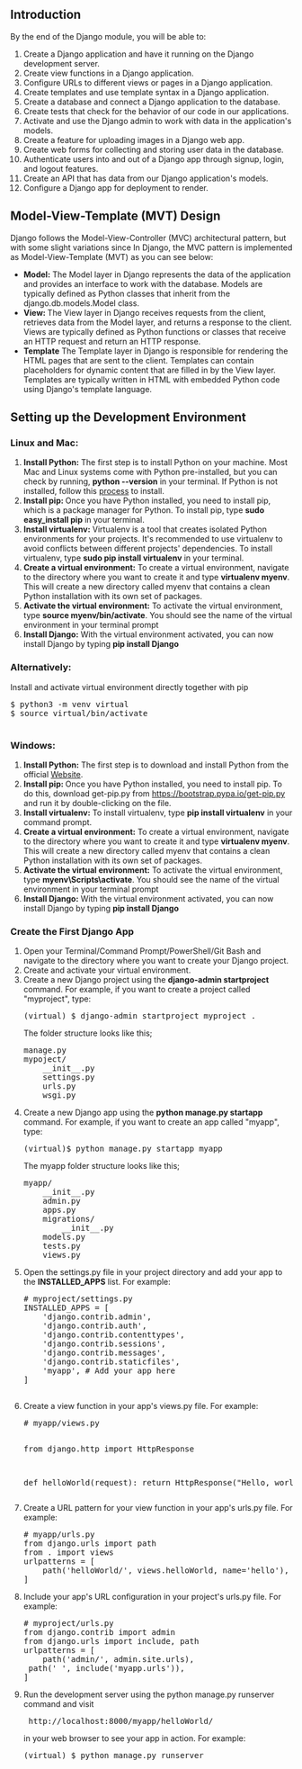## Introduction

By the end of the Django module, you will be able to: 

<ol> 
<li>Create a Django application and have it running on the Django development server.</li>
<li>Create view functions in a Django application.
</li>
<li>Configure URLs to different views or pages in a Django application.</li>
<li>Create templates and use template syntax in a Django application.
</li>
<li>Create a database and connect a Django application to the database.
</li>
<li>Create tests that check for the behavior of our code in our applications.
</li>
<li>Activate and use the Django admin to work with data in the application's models.
</li>
<li>Create a feature for uploading images in a Django web app.
</li>
<li>Create web forms for collecting and storing user data in the database.</li>
<li>Authenticate users into and out of a Django app through signup, login, and logout features.</li>
<li>Create an API that has data from our Django application's models.
</li>
<li>Configure a Django app for deployment to render.
</li>
</ol>

## Model-View-Template (MVT) Design 

Django follows the Model-View-Controller (MVC) architectural pattern, but with some slight variations since In Django, the MVC pattern is implemented as Model-View-Template (MVT) as you can see below:

<ul>
<li><b>Model:</b> The Model layer in Django represents the data of the application and provides an interface to work with the database. Models are typically defined as Python classes that inherit from the django.db.models.Model class.
</li>
<li><b>View: </b>The View layer in Django receives requests from the client, retrieves data from the Model layer, and returns a response to the client. Views are typically defined as Python functions or classes that receive an HTTP request and return an HTTP response.
</li>
<li><b>Template</b> The Template layer in Django is responsible for rendering the HTML pages that are sent to the client. Templates can contain placeholders for dynamic content that are filled in by the View layer. Templates are typically written in HTML with embedded Python code using Django's template language.
</li>
</ul>

## Setting up the Development Environment

### Linux and Mac:

<ol> 
<li><b>Install Python:</b> The first step is to install Python on your machine. Most Mac and Linux systems come with Python pre-installed, but you can check by running,  <b>python --version</b> in your terminal. If Python is not installed, follow this <a href="https://www.python.org/downloads/">process</a> to install.  
</li>
<li><b>Install pip: </b>Once you have Python installed, you need to install pip, which is a package manager for Python. To install pip, type <b>sudo easy_install pip</b> in your terminal.
</li>
<li><b>Install virtualenv:</b> Virtualenv is a tool that creates isolated Python environments for your projects. It's recommended to use virtualenv to avoid conflicts between different projects' dependencies. To install virtualenv, type <b>sudo pip install virtualenv</b> in your terminal.
</li>
<li><b>Create a virtual environment:</b> To create a virtual environment, navigate to the directory where you want to create it and type <b>virtualenv myenv</b>. This will create a new directory called myenv that contains a clean Python installation with its own set of packages.
</li>
<li><b>Activate the virtual environment:</b> To activate the virtual environment, type <b>source myenv/bin/activate</b>. You should see the name of the virtual environment in your terminal prompt
</li>
<li><b>Install Django:</b> With the virtual environment activated, you can now install Django by typing <b>pip install Django</b>
</li>
</ol>

### Alternatively:
 Install and activate virtual environment directly together with pip

<pre>
$ python3 -m venv virtual 
$ source virtual/bin/activate  

</pre>

### Windows:

<ol> 
<li><b>Install Python:</b> The first step is to download and install Python from the official <a href="https://www.python.org/downloads/">Website</a>.
</li>
<li><b>Install pip: </b>Once you have Python installed, you need to install pip. To do this, download get-pip.py from <a href="https://bootstrap.pypa.io/get-pip.py">https://bootstrap.pypa.io/get-pip.py</a> and run it by double-clicking on the file.

</li>
<li><b>Install virtualenv:</b> To install virtualenv, type <b>pip install virtualenv</b>  in your command prompt.
</li>
<li><b>Create a virtual environment:</b> To create a virtual environment, navigate to the directory where you want to create it and type <b>virtualenv myenv</b>. This will create a new directory called myenv that contains a clean Python installation with its own set of packages.
</li>
<li><b>Activate the virtual environment:</b> To activate the virtual environment, type <b>myenv\Scripts\activate</b>. You should see the name of the virtual environment in your terminal prompt
</li>
<li><b>Install Django:</b> With the virtual environment activated, you can now install Django by typing <b>pip install Django</b>
</li>
</ol>

### Create the First Django App

<ol> 
<li>Open your Terminal/Command Prompt/PowerShell/Git Bash and navigate to the directory where you want to create your Django project.
</li>
<li>Create and activate your virtual environment.
</li>
<li>Create a new Django project using the <b>django-admin startproject</b> command. For example, if you want to create a project called "myproject", type:  
<pre>(virtual) $ django-admin startproject myproject . </pre>
The folder structure looks like this;
<pre>
manage.py
mypoject/
    __init__.py
    settings.py
    urls.py
    wsgi.py
</pre>

</li>
<li>Create a new Django app using the <b>python manage.py startapp</b> command. For example, if you want to create an app called "myapp", type:
<pre>(virtual)$ python manage.py startapp myapp</pre>
The myapp folder structure looks like this;
<pre>myapp/
    __init__.py
    admin.py
    apps.py
    migrations/
        __init__.py
    models.py
    tests.py
    views.py
</pre>
</li>
<li>Open the settings.py file in your project directory and add your app to the <b>INSTALLED_APPS</b> list. For example:
<pre>
# myproject/settings.py
INSTALLED_APPS = [
    'django.contrib.admin',
    'django.contrib.auth',
    'django.contrib.contenttypes',
    'django.contrib.sessions',
    'django.contrib.messages',
    'django.contrib.staticfiles',
    'myapp', # Add your app here
]

</pre>
</li>
<li>Create a view function in your app's views.py file. For example:
<pre>
# myapp/views.py


from django.http import HttpResponse


def helloWorld(request):
    return HttpResponse("Hello, world!")
</pre>
</li>
<li>Create a URL pattern for your view function in your app's urls.py file. For example:
<pre>
# myapp/urls.py
from django.urls import path
from . import views
urlpatterns = [
    path('helloWorld/', views.helloWorld, name='hello'),
]
</pre>
</li>
<li>Include your app's URL configuration in your project's urls.py file. For example:
<pre>
# myproject/urls.py
from django.contrib import admin
from django.urls import include, path
urlpatterns = [
    path('admin/', admin.site.urls),
 path(' ', include('myapp.urls')),
]
</pre>
</li>
<li>Run the development server using the python manage.py runserver command and visit <pre> http://localhost:8000/myapp/helloWorld/ </pre> in your web browser to see your app in action. For example:
<pre>(virtual) $ python manage.py runserver </pre>

</li>

</ol>